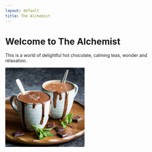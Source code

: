 ```yaml
---
layout: default
title: The Alchemist
---
```

# Welcome to The Alchemist
This is a world of delightful hot chocolate, calming teas, wonder and relaxation. 


<div><img src="/assets/images/hot_choco_index.jpg" alt="hot choco index" height="50%" width="50%" class="centered_image"></div>
